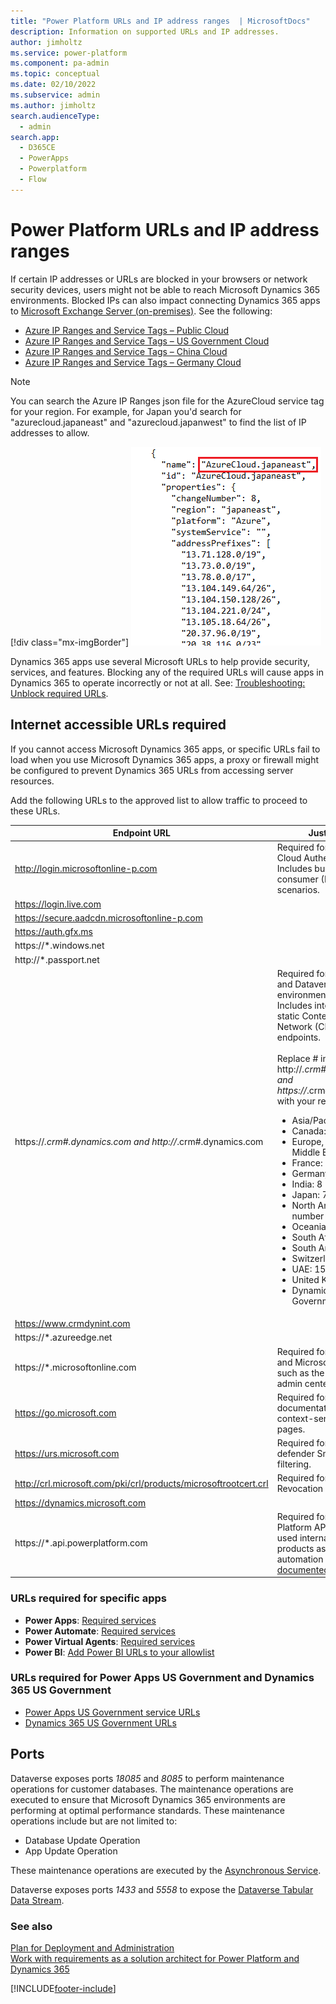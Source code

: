 ```yaml
---
title: "Power Platform URLs and IP address ranges  | MicrosoftDocs"
description: Information on supported URLs and IP addresses.
author: jimholtz
ms.service: power-platform
ms.component: pa-admin
ms.topic: conceptual
ms.date: 02/10/2022
ms.subservice: admin
ms.author: jimholtz
search.audienceType: 
  - admin
search.app:
  - D365CE
  - PowerApps
  - Powerplatform
  - Flow
---
```

# Power Platform URLs and IP address ranges


If certain IP addresses or URLs are blocked in your browsers or network security devices, users might not be able to reach Microsoft Dynamics 365 environments. Blocked IPs can also impact connecting Dynamics 365 apps to [Microsoft Exchange Server (on-premises)](connect-exchange-server-on-premises.md). See the following:

- [Azure IP Ranges and Service Tags – Public Cloud](https://www.microsoft.com/download/details.aspx?id=56519)
- [Azure IP Ranges and Service Tags – US Government Cloud](https://www.microsoft.com/download/details.aspx?id=57063)
- [Azure IP Ranges and Service Tags – China Cloud](https://www.microsoft.com/download/details.aspx?id=57062)
- [Azure IP Ranges and Service Tags – Germany Cloud](https://www.microsoft.com/download/details.aspx?id=57064)

> [!NOTE]
> You can search the Azure IP Ranges json file for the AzureCloud service tag for your region. For example, for Japan you'd search for "azurecloud.japaneast" and "azurecloud.japanwest" to find the list of IP addresses to allow.
>
> [!div class="mx-imgBorder"] 
> ![AzureCloud service tag for region IPs.](media/example-azurecloud-tag.png "AzureCloud service tag for region IPs")

Dynamics 365 apps use several Microsoft URLs to help provide security, services, and features. Blocking any of the required URLs will cause apps in Dynamics 365 to operate incorrectly or not at all. See: [Troubleshooting: Unblock required URLs](troubleshooting-unblock-urls-required.md).
  
## Internet accessible URLs required

If you cannot access Microsoft Dynamics 365 apps, or specific URLs fail to load when you use Microsoft Dynamics 365 apps, a proxy or firewall might be configured to prevent  Dynamics 365 URLs from accessing server resources.

Add the following URLs to the approved list to allow traffic to proceed to these URLs.

|  Endpoint URL | Justification  |
|---|---|
| http://login.microsoftonline-p.com  | Required for Microsoft Cloud Authentication. Includes business-to-consumer (B2C) and guest scenarios.   |
| https://login.live.com  |  |
| https://secure.aadcdn.microsoftonline-p.com  |   |
| https://auth.gfx.ms  |   |
| https://*.windows.net  |    |
| http://*.passport.net  |    |
| https://*.crm#.dynamics.com and http://*.crm#.dynamics.com | Required for Dynamics 365 and Dataverse environments access. Includes integration and static Content Delivery Network (CDN) content endpoints. <br /><br />Replace # in http://*.crm#.dynamics.com and https://*.crm#.dynamics.com with your region's number: <ul><li>Asia/Pacific: 5</li><li>Canada: 3 </li><li>Europe, Africa, and Middle East: 15 and 4</li><li>France: 12</li><li>Germany: 16</li><li>India: 8</li><li>Japan: 7</li><li>North America: no number</li><li>Oceania: 6</li><li>South Africa: 14</li><li>South America: 2</li><li>Switzerland: 17</li><li>UAE: 15</li><li>United Kingdom: 11</li><li>Dynamics 365 US Government: 9</li>   |
| https://www.crmdynint.com  |    |
| https://*.azureedge.net  |    |
| https://*.microsoftonline.com  | Required for authentication and Microsoft 365 services such as the Microsoft 365 admin center.   |
| https://go.microsoft.com  | Required for product documentation and context-sensitive help pages.    |
| https://urs.microsoft.com  |  Required for Microsoft defender SmartScreen filtering.    |
| http://crl.microsoft.com/pki/crl/products/microsoftrootcert.crl  | Required for Certification Revocation List checks.    |
| https://dynamics.microsoft.com |    |
| https://*.api.powerplatform.com | Required for Power Platform API connectivity used internally by Microsoft products as well as admin automation scenarios as  [documented here](programmability-extensibility-overview.md).

### URLs required for specific apps

- **Power Apps**: [Required services](/powerapps/maker/canvas-apps/limits-and-config)
- **Power Automate**: [Required services](/power-automate/ip-address-configuration)
- **Power Virtual Agents**: [Required services](../../power-virtual-agents/requirements-quotas.md)
- **Power BI**: [Add Power BI URLs to your allowlist](/power-bi/admin/power-bi-allow-list-urls)

### URLs required for Power Apps US Government and Dynamics 365 US Government

- [Power Apps US Government service URLs](powerapps-us-government.md#power-apps-us-government-service-urls)
- [Dynamics 365 US Government URLs](microsoft-dynamics-365-government.md#dynamics-365-us-government-urls)

## Ports
Dataverse exposes ports *18085* and *8085* to perform maintenance operations for customer databases.  The maintenance operations are executed to ensure that Microsoft Dynamics 365 environments are performing at optimal performance standards.  These maintenance operations include but are not limited to: 

- Database Update Operation
- App Update Operation

These maintenance operations are executed by the [Asynchronous Service](/powerapps/developer/data-platform/asynchronous-service).

Dataverse exposes ports *1433* and *5558* to expose the [Dataverse Tabular Data Stream](/openspecs/windows_protocols/ms-tds/893fcc7e-8a39-4b3c-815a-773b7b982c50). 

### See also  
 [Plan for Deployment and Administration](../admin/plan-for-deployment-and-administration.md)  <br /> 
 [Work with requirements as a solution architect for Power Platform and Dynamics 365](/learn/modules/work-with-requirements/index)



[!INCLUDE[footer-include](../includes/footer-banner.md)]
